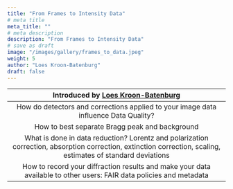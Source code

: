 ```yaml
---
title: "From Frames to Intensity Data"
# meta title
meta_title: ""
# meta description
description: "From Frames to Intensity Data"
# save as draft
image: "/images/gallery/frames_to_data.jpeg"
weight: 5
author: "Loes Kroon-Batenburg"
draft: false
---
```


|Introduced by [Loes Kroon-Batenburg](/authors/loes-kroon-batenburg)|
|:---:|
|How do detectors and corrections applied to your image data influence Data Quality?|
|How to best separate Bragg peak and background|
|What is done in data reduction? Lorentz and polarization correction, absorption correction, extinction correction, scaling, estimates of standard deviations|
|How to record your diffraction results and make your data available to other users: FAIR data policies and metadata|
